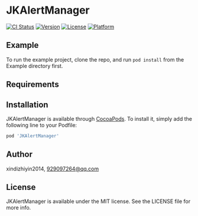 # JKAlertManager

[![CI Status](https://img.shields.io/travis/xindizhiyin2014/JKAlertManager.svg?style=flat)](https://travis-ci.org/xindizhiyin2014/JKAlertManager)
[![Version](https://img.shields.io/cocoapods/v/JKAlertManager.svg?style=flat)](https://cocoapods.org/pods/JKAlertManager)
[![License](https://img.shields.io/cocoapods/l/JKAlertManager.svg?style=flat)](https://cocoapods.org/pods/JKAlertManager)
[![Platform](https://img.shields.io/cocoapods/p/JKAlertManager.svg?style=flat)](https://cocoapods.org/pods/JKAlertManager)

## Example

To run the example project, clone the repo, and run `pod install` from the Example directory first.

## Requirements

## Installation

JKAlertManager is available through [CocoaPods](https://cocoapods.org). To install
it, simply add the following line to your Podfile:

```ruby
pod 'JKAlertManager'
```

## Author

xindizhiyin2014, 929097264@qq.com

## License

JKAlertManager is available under the MIT license. See the LICENSE file for more info.
